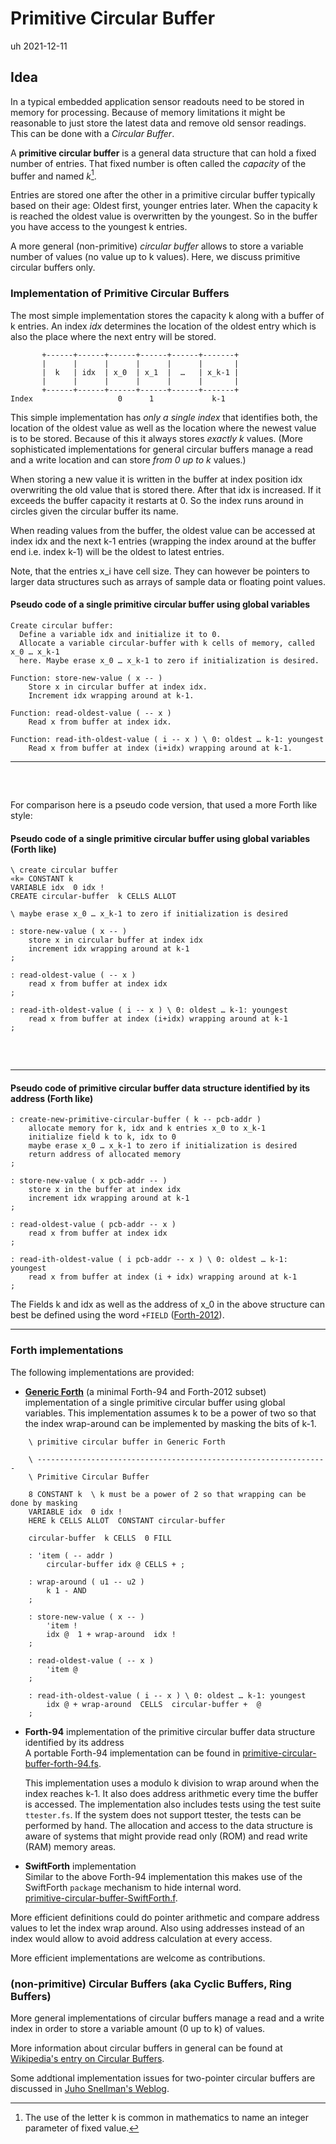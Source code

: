 # Primitive Circular Buffer                         

uh 2021-12-11

## Idea

In a typical embedded application sensor readouts need to be stored in memory for processing. 
Because of memory limitations it might be reasonable to just store the latest data and remove old sensor readings. This can be done with a *Circular Buffer*. 

A **primitive circular buffer** is a general data structure that can hold a fixed number of entries. That fixed number is often called the *capacity* of the buffer and named *k*[^1].

[^1]: The use of the letter k is common in mathematics to name an integer parameter of fixed value.

Entries are stored one after the other in a primitive circular buffer typically based on their age: Oldest first, younger entries later. When the capacity k is reached the oldest value is overwritten by the youngest. So in the buffer you have access to the youngest k entries.

A more general (non-primitive) *circular buffer* allows to store a variable number of values (no value up to k values). Here, we discuss primitive circular buffers only.

### Implementation of Primitive Circular Buffers

The most simple implementation stores the capacity k along with a buffer of k entries. An index *idx* determines the location of the oldest entry which is also the place where the next entry will be stored.


```
       +------+------+------+------+------+-------+
       |      |      |      |      |      |       |
       |  k   | idx  | x_0  | x_1  |  …   | x_k-1 |
       |      |      |      |      |      |       |
       +------+------+------+------+------+-------+
Index                   0      1             k-1

```

This simple implementation has *only a single index* that identifies both, the location of the oldest value as well as the location where the newest value is to be stored. Because of this it always stores *exactly k* values. (More sophisticated implementations for general circular buffers manage a read and a write location and can store *from 0 up to k* values.)

When storing a new value it is written in the buffer at index position idx overwriting the old value that is stored there. After that idx is increased. If it exceeds the buffer capacity it restarts at 0. So the index runs around in circles given the circular buffer its name.

When reading values from the buffer, the oldest value can be accessed at index idx and the next k-1 entries (wrapping the index around at the buffer end i.e. index k-1) will be the oldest to latest entries.

Note, that the entries x_i have cell size. They can however be pointers to larger data structures such as arrays of sample data or floating point values.

#### Pseudo code of a single primitive circular buffer using global variables

    Create circular buffer:
      Define a variable idx and initialize it to 0.
      Allocate a variable circular-buffer with k cells of memory, called x_0 … x_k-1 
      here. Maybe erase x_0 … x_k-1 to zero if initialization is desired.

    Function: store-new-value ( x -- )
        Store x in circular buffer at index idx.
        Increment idx wrapping around at k-1. 

    Function: read-oldest-value ( -- x )
        Read x from buffer at index idx.
    
    Function: read-ith-oldest-value ( i -- x ) \ 0: oldest … k-1: youngest
        Read x from buffer at index (i+idx) wrapping around at k-1.

---
<pre>


</pre>
For comparison here is a pseudo code version, that used a more Forth like style:

#### Pseudo code of a single primitive circular buffer using global variables (Forth like)

    \ create circular buffer 
    «k» CONSTANT k
    VARIABLE idx  0 idx !
    CREATE circular-buffer  k CELLS ALLOT

    \ maybe erase x_0 … x_k-1 to zero if initialization is desired

    : store-new-value ( x -- )
        store x in circular buffer at index idx
        increment idx wrapping around at k-1 
    ;

    : read-oldest-value ( -- x )
        read x from buffer at index idx
    ;

    : read-ith-oldest-value ( i -- x ) \ 0: oldest … k-1: youngest
        read x from buffer at index (i+idx) wrapping around at k-1
    ;

<pre>


</pre>
---

#### Pseudo code of primitive circular buffer data structure identified by its address (Forth like)

    : create-new-primitive-circular-buffer ( k -- pcb-addr )
        allocate memory for k, idx and k entries x_0 to x_k-1
        initialize field k to k, idx to 0
        maybe erase x_0 … x_k-1 to zero if initialization is desired
        return address of allocated memory
    ;

    : store-new-value ( x pcb-addr -- )
        store x in the buffer at index idx
        increment idx wrapping around at k-1 
    ;

    : read-oldest-value ( pcb-addr -- x )
        read x from buffer at index idx
    ;

    : read-ith-oldest-value ( i pcb-addr -- x ) \ 0: oldest … k-1: youngest
        read x from buffer at index (i + idx) wrapping around at k-1
    ;


The Fields k and idx as well as the address of x_0 in the above structure can best be defined using the word `+FIELD` ([Forth-2012](https://forth-standard.org/standard/facility/PlusFIELD)).

---

### Forth implementations

The following implementations are provided:

- **[Generic Forth]** (a minimal Forth-94 and Forth-2012 subset) implementation of a single primitive circular buffer using global variables. This implementation assumes k to be a power of two so that the index wrap-around can be implemented by masking the bits of k-1.


```forth
    \ primitive circular buffer in Generic Forth

    \ -----------------------------------------------------------------
    \ Primitive Circular Buffer
    
    8 CONSTANT k  \ k must be a power of 2 so that wrapping can be done by masking
    VARIABLE idx  0 idx !
    HERE k CELLS ALLOT  CONSTANT circular-buffer

    circular-buffer  k CELLS  0 FILL

    : 'item ( -- addr ) 
        circular-buffer idx @ CELLS + ;

    : wrap-around ( u1 -- u2 )
        k 1 - AND 
    ;

    : store-new-value ( x -- )
        'item !
        idx @  1 + wrap-around  idx ! 
    ;

    : read-oldest-value ( -- x )
        'item @
    ;

    : read-ith-oldest-value ( i -- x ) \ 0: oldest … k-1: youngest
        idx @ + wrap-around  CELLS  circular-buffer +  @  
    ;
```

- **Forth-94** implementation of the primitive circular buffer data structure identified by its address  
   A portable Forth-94 implementation can be found in [primitive-circular-buffer-forth-94.fs](primitive-circular-buffer-forth-94.fs).

   This implementation uses a modulo k division to wrap around when the index reaches k-1. It also does address arithmetic every time the buffer is accessed.
   The implementation also includes tests using the test suite `ttester.fs`. If the system does not support ttester, the tests can be performed by hand.
   The allocation and access to the data structure is aware of systems that might provide read only (ROM) and read write (RAM) memory areas.

- **SwiftForth** implementation  
   Similar to the above Forth-94 implementation this makes use of the SwiftForth `package` mechanism to hide internal word.  
   [primitive-circular-buffer-SwiftForth.f](primitive-circular-buffer-SwiftForth.f).


More efficient definitions could do pointer arithmetic and compare address values to let the index wrap around. 
Also using addresses instead of an index would allow to avoid address calculation at every access.

More efficient implementations are welcome as contributions.

### (non-primitive) Circular Buffers (aka Cyclic Buffers, Ring Buffers)

More general implementations of circular buffers manage a read and a write index in order to store a variable amount (0 up to k) of values.

More information about circular buffers in general can be found at [Wikipedia's entry on Circular Buffers](https://en.wikipedia.org/wiki/Circular_buffer).

Some addtional implementation issues for two-pointer circular buffers are discussed in [Juho Snellman's Weblog](https://www.snellman.net/blog/archive/2016-12-13-ring-buffers/).

[Generic Forth]: https://github.com/project-forth-works/project-forth-works.github.io/blob/main/minimalforth.md

